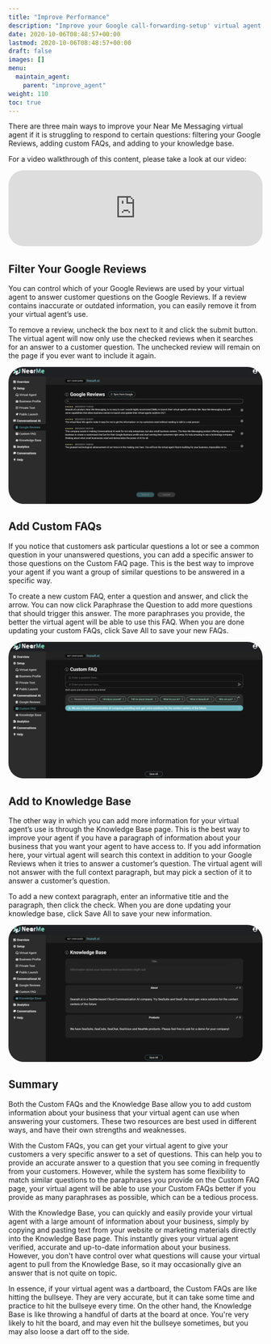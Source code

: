 ```yaml
---
title: "Improve Performance"
description: "Improve your Google call-forwarding-setup' virtual agent on the Near Me Messaging platform."
date: 2020-10-06T08:48:57+00:00
lastmod: 2020-10-06T08:48:57+00:00
draft: false
images: []
menu:
  maintain_agent:
    parent: "improve_agent"
weight: 110
toc: true
---
```


There are three main ways to improve your Near Me Messaging virtual agent if it is struggling to respond to certain questions: filtering your Google Reviews, adding custom FAQs, and adding to your knowledge base.

For a video walkthrough of this content, please take a look at our video:

   <iframe width="100%" height="10%" src="https://www.youtube.com/embed/sWhigyIh3Gw" title="YouTube video player" frameborder="0" allow="accelerometer; autoplay; clipboard-write; encrypted-media; gyroscope; picture-in-picture" allowfullscreen style="border-radius: 30px;"></iframe>

## Filter Your Google Reviews

You can control which of your Google Reviews are used by your virtual agent to answer customer questions on the Google Reviews. If a review contains inaccurate or outdated information, you can easily remove it from your virtual agent’s use.

To remove a review, uncheck the box next to it and click the submit button. The virtual agent will now only use the checked reviews when it searches for an answer to a customer question. The unchecked review will remain on the page if you ever want to include it again.

<a href="images/reviews.png"><img src="images/reviews.png" alt="Reviews" style="max-width:100%; border-radius: 30px;"></a>



## Add Custom FAQs

If you notice that customers ask particular questions a lot or see a common question in your unanswered questions, you can add a specific answer to those questions on the Custom FAQ page. This is the best way to improve your agent if you want a group of similar questions to be answered in a specific way.

To create a new custom FAQ, enter a question and answer, and click the arrow. You can now click Paraphrase the Question to add more questions that should trigger this answer. The more paraphrases you provide, the better the virtual agent will be able to use this FAQ. When you are done updating your custom FAQs, click Save All to save your new FAQs.

<a href="images/faq.png"><img src="images/faq.png" alt="FAQ" style="max-width:100%; border-radius: 30px;"></a>



## Add to Knowledge Base


The other way in which you can add more information for your virtual agent’s use is through the Knowledge Base page. This is the best way to improve your agent if you have a paragraph of information about your business that you want your agent to have access to. If you add information here, your virtual agent will search this context in addition to your Google Reviews when it tries to answer a customer’s question. The virtual agent will not answer with the full context paragraph, but may pick a section of it to answer a customer’s question.

To add a new context paragraph, enter an informative title and the paragraph, then click the check. When you are done updating your knowledge base, click Save All to save your new information.

<a href="images/kb.png"><img src="images/kb.png" alt="Knowledgebase" style="max-width:100%; border-radius: 30px;"></a>


## Summary


Both the Custom FAQs and the Knowledge Base allow you to add custom information about your business that your virtual agent can use when answering your customers. These two resources are best used in different ways, and have their own strengths and weaknesses.

With the Custom FAQs, you can get your virtual agent to give your customers a very specific answer to a set of questions. This can help you to provide an accurate answer to a question that you see coming in frequently from your customers. However, while the system has some flexibility to match similar questions to the paraphrases you provide on the Custom FAQ page, your virtual agent will be able to use your Custom FAQs better if you provide as many paraphrases as possible, which can be a tedious process.

With the Knowledge Base, you can quickly and easily provide your virtual agent with a large amount of information about your business, simply by copying and pasting text from your website or marketing materials directly into the Knowledge Base page. This instantly gives your virtual agent verified, accurate and up-to-date information about your business. However, you don't have control over what questions will cause your virtual agent to pull from the Knowledge Base, so it may occasionally give an answer that is not quite on topic.

In essence, if your virtual agent was a dartboard, the Custom FAQs are like hitting the bullseye. They are very accurate, but it can take some time and practice to hit the bullseye every time. On the other hand, the Knowledge Base is like throwing a handful of darts at the board at once. You're very likely to hit the board, and may even hit the bullseye sometimes, but you may also loose a dart off to the side.